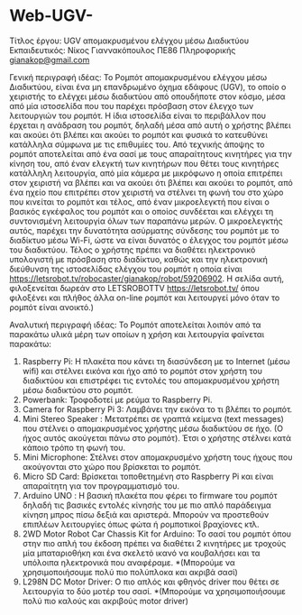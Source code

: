 # Web-UGV-
Τίτλος έργου:
UGV απομακρυσμένου ελέγχου μέσω Διαδικτύου
Εκπαιδευτικός: Νίκος Γιαννακόπουλος ΠΕ86 Πληροφορικής gianakop@gmail.com

 Γενική περιγραφή ιδέας:
Το Ρομπότ απομακρυσμένου ελέγχου μέσω Διαδικτύου, είναι ένα μη επανδρωμένο όχημα εδάφους (UGV), το οποίο ο χειριστής το ελέγχει μέσω διαδικτύου από οπουδήποτε στον κόσμο, μέσα από μία ιστοσελίδα που του παρέχει πρόσβαση στον έλεγχο των λειτουργιών του ρομπότ.  Η ίδια ιστοσελίδα είναι το περιβάλλον που έρχεται η ανάδραση του ρομπότ, δηλαδή μέσα από αυτή ο χρήστης βλέπει και ακούει ότι βλέπει και ακούει το ρομπότ και φυσικά το κατευθύνει κατάλληλα σύμφωνα με τις επιθυμίες του.
Από τεχνικής άποψης το ρομπότ αποτελείται από ένα σασί  με τους απαραίτητους κινητήρες για την κίνηση του, από έναν ελεγκτή των κινητήρων που θέτει τους κινητήρες κατάλληλη λειτουργία, από μία κάμερα με μικρόφωνο η οποία επιτρέπει στον χειριστή να βλέπει και να ακούει ότι βλέπει και ακούει το ρομπότ, από ένα ηχείο που επιτρέπει στον χειριστή να στέλνει τη φωνή του στο χώρο που κινείται το ρομπότ και τέλος, από έναν μικροελεγκτή που είναι ο βασικός εγκέφαλος του ρομπότ και ο οποίος συνδέεται και ελέγχει τη συντονισμένη λειτουργία όλων των παραπάνω μερών. Ο μικροελεγκτής αυτός,  παρέχει την δυνατότητα ασύρματης σύνδεσης του ρομπότ  με το διαδίκτυο μέσω Wi-Fi, ώστε να είναι δυνατός ο έλεγχος του ρομπότ μέσω του διαδικτύου. Τέλος ο χρήστης πρέπει να διαθέτει ηλεκτρονικό υπολογιστή με πρόσβαση στο διαδίκτυο, καθώς και την ηλεκτρονική διεύθυνση της ιστοσελίδας ελέγχου του ρομπότ η οποία είναι https://letsrobot.tv/robocaster/gianakop/robot/59206902. Η σελίδα αυτή, φιλοξενείται δωρεάν στο  LETSROBOTTV https://letsrobot.tv/  όπου φιλοξένει και πλήθος άλλα on-line ρομπότ και λειτουργεί μόνο όταν το ρομπότ είναι ανοικτό.) 

Αναλυτική περιγραφή ιδέας:
Το Ρομπότ αποτελείται λοιπόν από τα παρακάτω υλικά μέρη των οποίων η χρήση και λειτουργία φαίνεται παρακάτω:
1)	Raspberry Pi: 	Η πλακέτα που κάνει τη διασύνδεση με το Internet (μέσω wifi) και στέλνει εικόνα και ήχο από το ρομπότ στον χρήστη του διαδικτύου και επιστρέφει  τις εντολές του απομακρυσμένου χρήστη μέσω διαδικτύου στο ρομπότ.
2)	Powerbank: 	Τροφοδοτεί με ρεύμα το Raspberry Pi.    
3)	Camera  for Raspberry Pi 3: 	Λαμβάνει την εικόνα το τι βλέπει το ρομπότ.
4)	Mini Stereo Speaker :	Μετατρέπει σε γραπτά κείμενα (text messages) που στέλνει ο απομακρυσμένος χρήστης μέσω διαδικτύου σε ήχο. (Ο ήχος αυτός ακούγεται πάνω στο ρομπότ). Έτσι ο χρήστης στέλνει κατά κάποιο τρόπο τη φωνή του.
 5) Mini Microphone: 	Στέλνει στον απομακρυσμένο χρήστη τους ήχους που ακούγονται στο χώρο που βρίσκεται το ρομπότ.
 6) Micro SD Card: 	Βρίσκεται τοποθετημένη στο Raspberry Pi και είναι απαραίτητη για τον προγραμματισμό του. 
7)	Arduino UNO : 	Η βασική πλακέτα που φέρει το firmware του ρομπότ δηλαδή τις βασικές εντολές κίνησής του με πιο απλό παράδειγμα κίνηση μπρος πίσω δεξιά και αριστερά. Μπορούν να προστεθούν επιπλέων λειτουργίες όπως φώτα ή ρομποτικοί βραχίονες κτλ.
8)	2WD Motor Robot Car Chassis Kit  for Arduino:	To σασί του ρομπότ όπου στην πιο απλή του έκδοση πρέπει να διαθέτει 2 κινητήρες με τροχούς μία μπαταριοθήκη και ένα σκελετό ικανό να κουβαλήσει και τα υπόλοιπα ηλεκτρονικά που αναφέραμε. *(Μπορούμε να χρησιμοποιήσουμε πολύ πιο πολύπλοκα και ακριβά σασί)
9)	 L298N DC Motor Driver: 	Ο πιο απλός και φθηνός  driver που θέτει σε λειτουργία το δύο μοτέρ του σασί. *(Μπορούμε να χρησιμοποιήσουμε πολύ πιο καλούς και ακριβούς motor driver)
